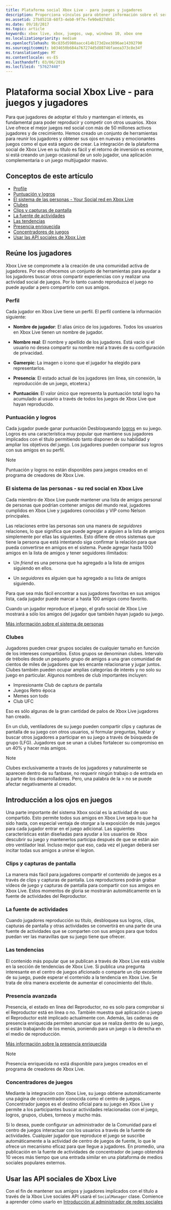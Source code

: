 ```yaml
---
title: Plataforma social Xbox Live - para juegos y jugadores
description: Proporciona vínculos para obtener información sobre el servicio de plataforma social de Xbox Live.
ms.assetid: 27b85218-60f3-4eb0-9f7e-fe90e027db5c
ms.date: 09/18/2017
ms.topic: article
keywords: xbox live, xbox, juegos, uwp, windows 10, xbox one
ms.localizationpriority: medium
ms.openlocfilehash: 9bc835d5980aacc414b173d2ee3896ae14392790
ms.sourcegitcommit: b034650b684a767274d5d88746faeea373c8e34f
ms.translationtype: MT
ms.contentlocale: es-ES
ms.lasthandoff: 03/06/2019
ms.locfileid: "57627440"
---
```

# <a name="xbox-live-social-platform---for-games-and-gamers"></a>Plataforma social Xbox Live - para juegos y jugadores

Para que jugadores de adoptar el título y mantengan el interés, es fundamental para poder reproducir y competir con otros usuarios. Xbox Live ofrece el mejor juegos red social con más de 50 millones activos jugadores y de crecimiento. Hemos creado un conjunto de herramientas para reunir los jugadores y obtener sus ojos en nuevas y emocionantes juegos como el que está seguro de crear. La integración de la plataforma social de Xbox Live en su título es fácil y el retorno de inversión es enorme, si está creando un juego ocasional de un solo jugador, una aplicación complementaria o un juego multijugador masivo.

## <a name="concepts-in-this-article"></a>Conceptos de este artículo
- [Profile](#profile)
- [Puntuación y logros](#gamerscore-and-achievements)
- [El sistema de las personas - Your Social red en Xbox Live](#the-people-system---your-social-network-on-xbox-live)
- [Clubes](#clubs)
- [Clips y capturas de pantalla](#clips-and-screenshots)
- [La fuente de actividades](#the-activity-feed)
- [Las tendencias](#trending)
- [Presencia enriquecida](#rich-presence)
- [Concentradores de juegos](#game-hubs)
- [Usar las API sociales de Xbox Live](#use-the-xbox-live-social-apis)

## <a name="bringing-gamers-together"></a>Reúne los jugadores
Xbox Live se compromete a la creación de una comunidad activa de jugadores. Por eso ofrecemos un conjunto de herramientas para ayudar a los jugadores buscar otros compartir experiencias con y realizar una actividad social de juegos. Por lo tanto cuando reproduzca el juego no puede ayudar a pero compartirlo con sus amigos. 

### <a name="profile"></a>Perfil
Cada jugador en Xbox Live tiene un perfil. El perfil contiene la información siguiente:

-   **Nombre de jugador**: El alias único de los jugadores. Todos los usuarios en Xbox Live tienen un nombre de jugador.

-   **Nombre real**: El nombre y apellido de los jugadores. Está vacío si el usuario no desea compartir su nombre real a través de su configuración de privacidad.

-   **Gamerpic**: La imagen o icono que el jugador ha elegido para representarlos.

-   **Presencia**: El estado actual de los jugadores (en línea, sin conexión, la reproducción de un juego, etcetera.)

-   **Puntuación**: El valor único que representa la puntuación total logro ha acumulado al usuario a través de todos los juegos de Xbox Live que hayan reproducido.

### <a name="gamerscore-and-achievements"></a>Puntuación y logros
Cada jugador puede ganar puntuación Desbloqueando [logros](../achievements-2017/achievements.md) en su juego.
Logros es una característica muy popular que mantiene sus jugadores implicados con el título permitiendo tanto disponen de su habilidad y ampliar los objetivos del juego. Los jugadores pueden comparar sus logros con sus amigos en su perfil.

> [!NOTE]
> Puntuación y logros no están disponibles para juegos creados en el programa de creadores de Xbox Live.

### <a name="the-people-system---your-social-network-on-xbox-live"></a>El sistema de las personas - su red social en Xbox Live
Cada miembro de Xbox Live puede mantener una lista de amigos personal de personas que podrían contener amigos del mundo real, jugadores cumplidos en Xbox Live y jugadores conocidas y VIP como Nelson principales. 

Las relaciones entre las personas son una manera de *seguidores* relaciones, lo que significa que puede agregar a alguien a la lista de amigos simplemente por ellas las siguientes. Esto difiere de otros sistemas que tiene la persona que está intentando siga confirmar la relación para que pueda convertirse en amigos en el sistema. Puede agregar hasta 1000 amigos en la lista de amigos y tener seguidores ilimitados:

-   Un *friend* es una persona que ha agregado a la lista de amigos siguiendo en ellos.

-   Un *seguidores* es alguien que ha agregado a su lista de amigos siguiendo.

Para que sea más fácil encontrar a sus jugadores favoritas en sus amigos lista, cada jugador puede marcar a hasta 100 amigos como favorito.

Cuando un jugador reproduce el juego, el grafo social de Xbox Live mostrará a sólo los amigos del jugador que también hayan jugado su juego.

[Más información sobre el sistema de personas](people-system/xbox-live-people-system.md) 

### <a name="clubs"></a>Clubes
Jugadores pueden crear grupos sociales de cualquier tamaño en función de los intereses compartidos. Estos grupos se denominan clubes.
Intervalo de tréboles desde un pequeño grupo de amigos a una gran comunidad de cientos de miles de jugadores que les encante relacionarse y jugar juntos.
Clubes también pueden ocupar amplias categorías de interés y no solo su juego en particular. Algunos nombres de club importantes incluyen:

- Impresionante Club de captura de pantalla
- Juegos Retro época
- Memes son todo
- Club UFC

Eso es sólo algunas de la gran cantidad de palos de Xbox Live jugadores han creado.

En un club, ventiladores de su juego pueden compartir clips y capturas de pantalla de su juego con otros usuarios, sí formular preguntas, hablar y buscar otros jugadores a participar en su juego a través de búsqueda de grupo (LFG). Jugadores que se unan a clubes fortalecer su compromiso en un 40% y hacer más amigos.

> [!NOTE]
> Clubes exclusivamente a través de los jugadores y naturalmente se aparecen dentro de su fanbase, no requerir ningún trabajo o de entrada en la parte de los desarrolladores. Pero, una palabra de la > no se puede afectar negativamente al creador. 

## <a name="getting-eyes-on-games"></a>Introducción a los ojos en juegos
Una parte importante del sistema Xbox social es la actividad de uso compartido. Esto permite todos sus amigos en Xbox Live sepa lo que ha sido hasta, con especial ventaja de otorgar a la exposición de más juegos para cada jugador entrar en el juego adicional. Las siguientes características están diseñadas para ayudar a los usuarios de Xbox descubrir su juego y mantenerlos participa después de que se están aún otro ventilador leal. Incluso mejor que eso, cada vez el juegan deberá ser incitar todas sus amigos a unirse el legion. 

### <a name="clips-and-screenshots"></a>Clips y capturas de pantalla
La manera más fácil para jugadores compartir el contenido de juegos es a través de clips y capturas de pantalla. Los reproductores podrán grabar vídeos de juego y capturas de pantalla para compartir con sus amigos en Xbox Live. Estos momentos de gloria se mostrarán automáticamente en la fuente de actividades del Reproductor.

### <a name="the-activity-feed"></a>La fuente de actividades
Cuando jugadores reproducción su título, desbloquea sus logros, clips, capturas de pantalla y otras actividades se convertirá en una parte de una fuente de actividades que se comparten con sus amigos para que todos puedan ver las maravillas que su juego tiene que ofrecer.

### <a name="trending"></a>Las tendencias
El contenido más popular que se publican a través de Xbox Live está visible en la sección de tendencias de Xbox Live. Si publica una pregunta interesante en el centro de juegos aficionado o comparte un clip excelente de su juego, puede esperar el contenido a la tendencia en Xbox Live. Se trata de otra manera excelente de aumentar el conocimiento del título.

### <a name="rich-presence"></a>Presencia avanzada
Presencia, el estado en línea del Reproductor, no es solo para comprobar si el Reproductor está en línea o no. También muestra qué aplicación o juego el Reproductor esté implicado actualmente con. Además, las cadenas de presencia enriquecida permiten anunciar que se realiza dentro de su juego, si están trabajando de los menús, poniendo para un juego o la derecha en el medio de reproducción. 

[Más información sobre la presencia enriquecida](rich-presence-strings/rich-presence-strings-overview.md)

> [!NOTE]
> Presencia enriquecida no está disponible para juegos creados en el programa de creadores de Xbox Live.

### <a name="game-hubs"></a>Concentradores de juegos
Mediante la integración con Xbox Live, su juego obtiene automáticamente una página de concentrador conocida como el centro de juegos. Concentrador juegos es el destino oficial para su juego en Xbox Live y permite a los participantes buscar actividades relacionadas con el juego, logros, grupos, clubes, torneos y mucho más.

Si lo desea, puede configurar un administrador de la Comunidad para el centro de juegos interactuar con los usuarios a través de la fuente de actividades. Cualquier jugador que reproduce el juego se suscribe automáticamente a la actividad de centro de juegos de fuente, lo que le ofrece un mecanismo eficaz para que llegue a jugadores. En promedio, una publicación en la fuente de actividades de concentrador de juego obtendrá 10 veces más tiempo que una entrada similar en una plataforma de medios sociales populares externos.

##  <a name="use-the-xbox-live-social-apis"></a>Usar las API sociales de Xbox Live
Con el fin de mantener sus amigos y jugadores implicados con el título a través de la Xbox Live sociales API usará el `SocialManager` clase.  Comience a aprender cómo usarlo en [Introducción al administrador de redes sociales](intro-to-social-manager.md)